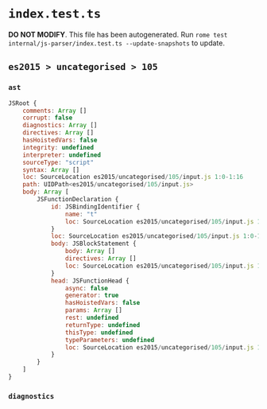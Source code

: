 # `index.test.ts`

**DO NOT MODIFY**. This file has been autogenerated. Run `rome test internal/js-parser/index.test.ts --update-snapshots` to update.

## `es2015 > uncategorised > 105`

### `ast`

```javascript
JSRoot {
	comments: Array []
	corrupt: false
	diagnostics: Array []
	directives: Array []
	hasHoistedVars: false
	integrity: undefined
	interpreter: undefined
	sourceType: "script"
	syntax: Array []
	loc: SourceLocation es2015/uncategorised/105/input.js 1:0-1:16
	path: UIDPath<es2015/uncategorised/105/input.js>
	body: Array [
		JSFunctionDeclaration {
			id: JSBindingIdentifier {
				name: "t"
				loc: SourceLocation es2015/uncategorised/105/input.js 1:10-1:11 (t)
			}
			loc: SourceLocation es2015/uncategorised/105/input.js 1:0-1:16
			body: JSBlockStatement {
				body: Array []
				directives: Array []
				loc: SourceLocation es2015/uncategorised/105/input.js 1:14-1:16
			}
			head: JSFunctionHead {
				async: false
				generator: true
				hasHoistedVars: false
				params: Array []
				rest: undefined
				returnType: undefined
				thisType: undefined
				typeParameters: undefined
				loc: SourceLocation es2015/uncategorised/105/input.js 1:11-1:13
			}
		}
	]
}
```

### `diagnostics`

```

```

